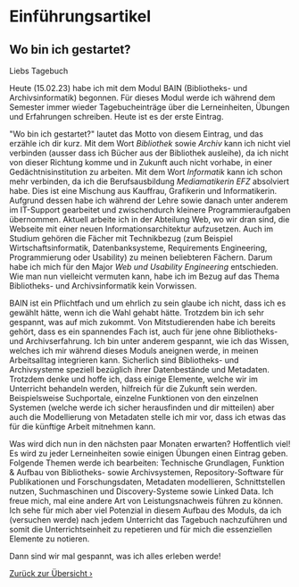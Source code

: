 # Einführungsartikel
## Wo bin ich gestartet?

Liebs Tagebuch

Heute (15.02.23) habe ich mit dem Modul BAIN (Bibliotheks- und Archivsinformatik) begonnen. Für dieses Modul werde ich während dem Semester immer wieder Tagebucheinträge über die Lerneinheiten, Übungen und Erfahrungen schreiben. Heute ist es der erste Eintrag.

"Wo bin ich gestartet?" lautet das Motto von diesem Eintrag, und das erzähle ich dir kurz. Mit dem Wort _Bibliothek_ sowie _Archiv_ kann ich nicht viel verbinden (ausser dass ich Bücher aus der Bibliothek ausleihe), da ich nicht von dieser Richtung komme und in Zukunft auch nicht vorhabe, in einer Gedächtnisinstitution zu arbeiten. Mit dem Wort _Informatik_ kann ich schon mehr verbinden, da ich die Berufsausbildung _Mediamatikerin EFZ_ absolviert habe. Dies ist eine Mischung aus Kauffrau, Grafikerin und Informatikerin. Aufgrund dessen habe ich während der Lehre sowie danach unter anderem im IT-Support gearbeitet und zwischendurch kleinere Programmieraufgaben übernommen. Aktuell arbeite ich in der Abteilung Web, wo wir dran sind, die Webseite mit einer neuen Informationsarchitektur aufzusetzen. Auch im Studium gehören die Fächer mit Technikbezug (zum Beispiel Wirtschaftsinformatik, Datenbanksysteme, Requirements Engineering, Programmierung oder Usability) zu meinen beliebteren Fächern. Darum habe ich mich für den Major _Web und Usability Engineering_ entschieden. Wie man nun vielleicht vermuten kann, habe ich im Bezug auf das Thema Bibliotheks- und Archivsinformatik kein Vorwissen.


BAIN ist ein Pflichtfach und um ehrlich zu sein glaube ich nicht, dass ich es gewählt hätte, wenn ich die Wahl gehabt hätte. Trotzdem bin ich sehr gespannt, was auf mich zukommt. Von Mitstudierenden habe ich bereits gehört, dass es ein spannendes Fach ist, auch für jene ohne Bibliotheks- und Archivserfahrung. Ich bin unter anderem gespannt, wie ich das Wissen, welches ich mir während dieses Moduls aneignen werde, in meinen Arbeitsalltag integrieren kann. Sicherlich sind Bibliotheks- und Archivsysteme speziell bezüglich ihrer Datenbestände und Metadaten. Trotzdem denke und hoffe ich, dass einige Elemente, welche wir im Unterricht behandeln werden, hilfreich für die Zukunft sein werden. Beispielsweise Suchportale, einzelne Funktionen von den einzelnen Systemen (welche werde ich sicher herausfinden und dir mitteilen) aber auch die Modellierung von Metadaten stelle ich mir vor, dass ich etwas das für die künftige Arbeit mitnehmen kann.

Was wird dich nun in den nächsten paar Monaten erwarten? Hoffentlich viel! Es wird zu jeder Lerneinheiten sowie einigen Übungen einen Eintrag geben. Folgende Themen werde ich bearbeiten: Technische Grundlagen, Funktion & Aufbau von Bibliotheks- sowie Archivsystemen, Repository-Software für Publikationen und Forschungsdaten, Metadaten modellieren, Schnittstellen nutzen, Suchmaschinen und Discovery-Systeme sowie Linked Data. Ich freue mich, mal eine andere Art von Leistungsnachweis führen zu können. Ich sehe für mich aber viel Potenzial in diesem Aufbau des Moduls, da ich (versuchen werde) nach jedem Unterricht das Tagebuch nachzuführen und somit die Unterrichtseinheit zu repetieren und für mich die essenziellen Elemente zu notieren. 

Dann sind wir mal gespannt, was ich alles erleben werde!


[Zurück zur Übersicht ›](../README.md)
